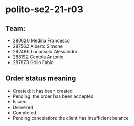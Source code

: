 # polito-se2-21-r03

## Team:
- 280620 Medina Francesco
- 287562 Alberto Simone
- 292486 Loconsolo Alessandro
- 288192 Centola Antonio
- 287873 Grillo Fabio

## Order status meaning
- Created: it has been created
- Pending: the order has been accepted
- Issued
- Delivered
- Completed
- Pending cancelation: the client has insufficient balance
